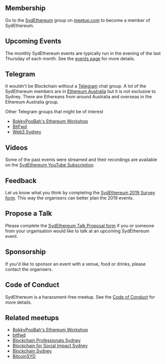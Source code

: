 ## Membership

Go to the [SydEthereum](https://www.meetup.com/sydeth) group on [meetup.com](https://www.meetup.com) to become a member of SydEthereum.

## Upcoming Events

The monthly SydEthereum events are typically run in the evening of the last Thursday of each month. See the [events page](https://www.meetup.com/sydeth/events/) for more details.

## Telegram

It wouldn't be Blockchain without a [Telegram](https://telegram.org/) chat group. A lot of the SydEthereum members are in [Ethereum Australia](https://t.me/joinchat/Ay6EdUKjkX5TtlgPQ12vEA) but it is not exclusive to Sydney. There are Ethereans from around Australia and overseas in the Ethereum Australia group.

Other Telegram groups that might be of interest
* [BokkyPooBah's Ethereum Workshop](https://t.me/joinchat/Ep-XOkwa_umKWXXRBGBVVQ)
* [BitFwd](https://t.me/bitfwd)
* [Web3 Sydney](https://t.me/web3syd)

## Videos

Some of the past events were streamed and their recordings are available on the [SydEthereum YouTube Subscription](https://www.youtube.com/user/SydEthereum).

## Feedback

Let us know what you think by completing the [SydEthereum 2019 Survey form](https://docs.google.com/forms/d/1rNniN9NofDP2ePShKSzEaMw5rdeKAHizGPm4P6xbqzQ/viewform). This way the organisers can better plan the 2019 events.

## Propose a Talk

Please complete the [SydEthereum Talk Proposal form](https://drive.google.com/open?id=18f6N2Z9gtz3NsSSaC3x3q6IzL3wRym2HvkrYvQKIOVM) if you or someone from your organisation would like to talk at an upcoming SydEthereum event.

## Sponsorship

If you'd like to sponsor an event with a venue, food or drinks, please contact the organisers.

## Code of Conduct

SydEthereum is a harassment-free meetup. See the [Code of Conduct](./CodeOfConduct.md) for more details.

## Related meetups

* [BokkyPooBah's Ethereum Workshop](https://www.meetup.com/BokkyPooBahs-Ethereum-Workshop/)
* [bitfwd](https://www.meetup.com/bitfwd/)
* [Blockchain Professionals Sydney](https://www.meetup.com/Blockchain-Professionals-Sydney/)
* [Blockchain for Social Impact Sydney](https://www.meetup.com/BSISyd/)
* [Blockchain Sydney](https://www.meetup.com/Blockchain-Sydney/)
* [BitcoinSYD](https://www.meetup.com/Bitcoin-Sydney/)